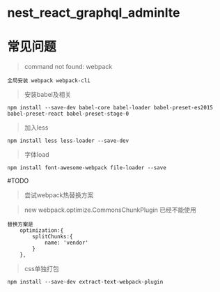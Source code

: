 # nest_react_graphql_adminlte
# 常见问题
> command not found: webpack
```
全局安装 webpack webpack-cli
```

> 安装babel及相关
```
npm install --save-dev babel-core babel-loader babel-preset-es2015 babel-preset-react babel-preset-stage-0
```
> 加入less
````
npm install less less-loader --save-dev
````
> 字体load

````
npm install font-awesome-webpack file-loader --save
````

#TODO

> 尝试webpack热替换方案

> new webpack.optimize.CommonsChunkPlugin 已经不能使用

```
替换方案是
    optimization:{
        splitChunks:{
            name: 'vendor'
        }
    },
```

 
> css单独打包
```
npm install --save-dev extract-text-webpack-plugin
```
